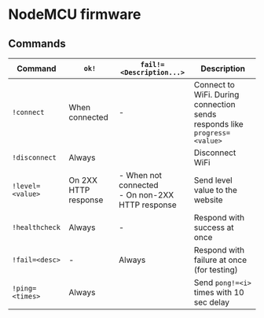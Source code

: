 # NodeMCU firmware

## Commands

| Command          | `ok!`                | `fail!=<Description...>`                           | Description                                                               |
| ---------------- | -------------------- | -------------------------------------------------- | ------------------------------------------------------------------------- |
| `!connect`       | When connected       | -                                                  | Connect to WiFi. During connection sends responds like `progress=<value>` |
| `!disconnect`    | Always               |                                                    | Disconnect WiFi                                                           |
| `!level=<value>` | On 2XX HTTP response | - When not connected<br>- On non-2XX HTTP response | Send level value to the website                                           |
| `!healthcheck`   | Always               | -                                                  | Respond with success at once                                              |
| `!fail=<desc>`   | -                    | Always                                             | Respond with failure at once (for testing)                                |
| `!ping=<times>`  | Always               |                                                    | Send `pong!=<i>` <times> times with 10 sec delay                          |
